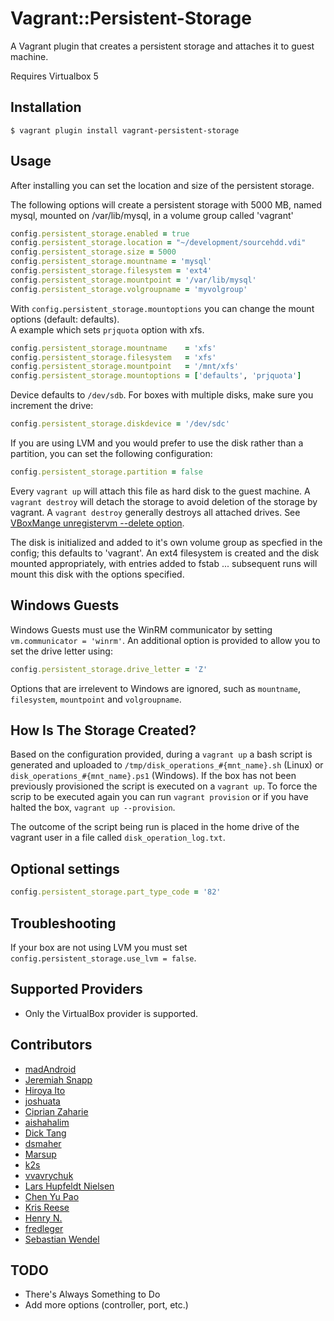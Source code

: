 # Vagrant::Persistent-Storage

A Vagrant plugin that creates a persistent storage and attaches it to guest machine.

Requires Virtualbox 5

## Installation

    $ vagrant plugin install vagrant-persistent-storage

## Usage

After installing you can set the location and size of the persistent storage.

The following options will create a persistent storage with 5000 MB, named mysql,
mounted on /var/lib/mysql, in a volume group called 'vagrant'
```ruby
config.persistent_storage.enabled = true
config.persistent_storage.location = "~/development/sourcehdd.vdi"
config.persistent_storage.size = 5000
config.persistent_storage.mountname = 'mysql'
config.persistent_storage.filesystem = 'ext4'
config.persistent_storage.mountpoint = '/var/lib/mysql'
config.persistent_storage.volgroupname = 'myvolgroup'
```

With `config.persistent_storage.mountoptions` you can change the mount options (default: defaults).  
A example which sets `prjquota` option with xfs.
```ruby
config.persistent_storage.mountname    = 'xfs'
config.persistent_storage.filesystem   = 'xfs'
config.persistent_storage.mountpoint   = '/mnt/xfs'
config.persistent_storage.mountoptions = ['defaults', 'prjquota']
```

Device defaults to `/dev/sdb`. For boxes with multiple disks, make sure you increment the drive:
```ruby
config.persistent_storage.diskdevice = '/dev/sdc'
```

If you are using LVM and you would prefer to use the disk rather than a partition, you can set the following configuration:
```ruby
config.persistent_storage.partition = false
```

Every `vagrant up` will attach this file as hard disk to the guest machine.
A `vagrant destroy` will detach the storage to avoid deletion of the storage by vagrant.
A `vagrant destroy` generally destroys all attached drives. See [VBoxMange unregistervm --delete option][vboxmanage_delete].

The disk is initialized and added to it's own volume group as specfied in the config; 
this defaults to 'vagrant'. An ext4 filesystem is created and the disk mounted appropriately,
with entries added to fstab ... subsequent runs will mount this disk with the options specified.

## Windows Guests

Windows Guests must use the WinRM communicator by setting `vm.communicator = 'winrm'`.  An additional option is provided to 
allow you to set the drive letter using:

```ruby
config.persistent_storage.drive_letter = 'Z'
```

Options that are irrelevent to Windows are ignored, such as `mountname`, `filesystem`, `mountpoint` and `volgroupname`.


## How Is The Storage Created?

Based on the configuration provided, during a `vagrant up` a bash script is generated and uploaded to `/tmp/disk_operations_#{mnt_name}.sh` (Linux) or `disk_operations_#{mnt_name}.ps1` (Windows).  If the box has not been previously provisioned the script is executed on a `vagrant up`.  To force the scrip to be executed again you can run `vagrant provision` or if you have halted the box, `vagrant up --provision`.

The outcome of the script being run is placed in the home drive of the vagrant user in a file called `disk_operation_log.txt`.

## Optional settings

```ruby
config.persistent_storage.part_type_code = '82'
```

## Troubleshooting

If your box are not using LVM you must set `config.persistent_storage.use_lvm = false`.

## Supported Providers

* Only the VirtualBox provider is supported.

## Contributors

* [madAndroid](https://github.com/madAndroid)
* [Jeremiah Snapp](https://github.com/jeremiahsnapp)
* [Hiroya Ito](https://github.com/hiboma)
* [joshuata](https://github.com/joshuata)
* [Ciprian Zaharie](https://github.com/bucatzel)
* [aishahalim](https://github.com/aishahalim)
* [Dick Tang](https://github.com/dictcp)
* [dsmaher](https://github.com/dsmaher)
* [Marsup](https://github.com/Marsup)
* [k2s](https://github.com/k2s)
* [vvavrychuk](https://github.com/vvavrychuk)
* [Lars Hupfeldt Nielsen](https://github.com/lhupfeldt)
* [Chen Yu Pao](https://github.com/windperson)
* [Kris Reese](https://github.com/ktreese)
* [Henry N.](https://github.com/HenryNe)
* [fredleger](https://github.com/fredleger)
* [Sebastian Wendel](https://github.com/sourceindex)

## TODO

* There's Always Something to Do
* Add more options (controller, port, etc.)


[vboxmanage_delete]: http://www.virtualbox.org/manual/ch08.html#vboxmanage-registervm "VBoxManage registervm / unregistervm"
